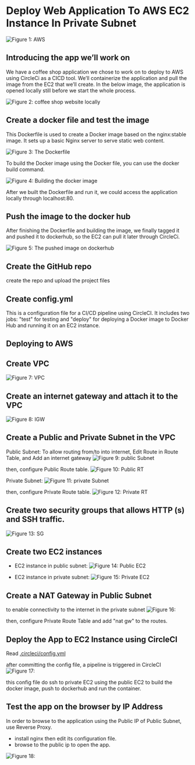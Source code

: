 # Deploy Web Application To AWS EC2 Instance In Private Subnet

![Figure 1: AWS ](https://github.com/aseelmalkawi/dockerized-coffee-shop/blob/main/doc%20imgs/image.png)

## Introducing the app we’ll work on 
We have a coffee shop application we chose to work on to deploy to AWS using CircleCi as a CICD tool. We’ll containerize the application and pull the image from the EC2 that we’ll create. 
In the below image, the application is opened locally still before we start the whole process. 

![Figure 2: coffee shop website locally](https://github.com/aseelmalkawi/dockerized-coffee-shop/blob/main/doc%20imgs/msedge_1inVKD2FgN.jpg)

## Create a docker file and test the image 
This Dockerfile is used to create a Docker image based on the nginx:stable image. It sets up a basic Nginx server to serve static web content. 

![Figure 3: The Dockerfile ](https://github.com/aseelmalkawi/dockerized-coffee-shop/blob/main/doc%20imgs/dockerfile.png)

To build the Docker image using the Docker file, you can use the docker build command. 

![Figure 4: Building the docker image ](https://github.com/aseelmalkawi/dockerized-coffee-shop/blob/main/doc%20imgs/powershell_WIOzNVz4vb.png)

After we built the Dockerfile and run it, we could access the application locally through localhost:80. 

## Push the image to the docker hub 
After finishing the Dockerfile and building the image, we finally tagged it and pushed it to dockerhub, so the EC2 can pull it later through CircleCi. 

![Figure 5: The pushed image on dockerhub ](https://github.com/aseelmalkawi/dockerized-coffee-shop/blob/main/doc%20imgs/dockerhub.PNG)

## Create the GitHub repo 
create the repo and upload the project files  

## Create config.yml 
This is a configuration file for a CI/CD pipeline using CircleCI. It includes two jobs: "test" for testing and "deploy" for deploying a Docker image to  Docker Hub and running it on an EC2 instance. 

## Deploying to AWS
## Create VPC 
![Figure 7: VPC](https://github.com/aseelmalkawi/dockerized-coffee-shop/blob/main/doc%20imgs/Screenshot%20(20).png)

## Create an internet gateway and attach it to the VPC 
![Figure 8: IGW](https://github.com/aseelmalkawi/dockerized-coffee-shop/blob/main/doc%20imgs/ig.png)


## Create a Public and Private Subnet in the VPC
Public Subnet:
To allow routing from/to into internet, Edit Route in Route Table, and Add an internet gateway 
![Figure 9: public Subnet](https://github.com/aseelmalkawi/dockerized-coffee-shop/blob/main/doc%20imgs/public%20sub.png)

then, configure Public Route table.
![Figure 10: Public RT](https://github.com/aseelmalkawi/dockerized-coffee-shop/blob/main/doc%20imgs/public%20rt.png)

Private Subnet:
![Figure 11: private Subnet](https://github.com/aseelmalkawi/dockerized-coffee-shop/blob/main/doc%20imgs/private%20sub.png)

then, configure Private Route table.
![Figure 12: Private RT](https://github.com/aseelmalkawi/dockerized-coffee-shop/blob/main/doc%20imgs/private%20rt.png)

## Create two security groups that allows HTTP (s) and SSH traffic. 
![Figure 13: SG](https://github.com/aseelmalkawi/dockerized-coffee-shop/blob/main/doc%20imgs/sg.png)

## Create two EC2 instances
- EC2 instance in public subnet:
![Figure 14: Public EC2](https://github.com/aseelmalkawi/dockerized-coffee-shop/blob/main/doc%20imgs/public-ec2.PNG)

- EC2 instance in private subnet:
![Figure 15: Private EC2](https://github.com/aseelmalkawi/dockerized-coffee-shop/blob/main/doc%20imgs/private-ec2.PNG)

## Create a NAT Gateway in Public Subnet
to enable connectivity to the internet in the private subnet
![Figure 16:](https://github.com/aseelmalkawi/dockerized-coffee-shop/blob/main/doc%20imgs/nat.png)

then, configure Private Route Table and add "nat gw" to the routes.

## Deploy the App to EC2 Instance using CircleCI
Read  [.circleci/config.yml](https://github.com/aseelmalkawi/dockerized-coffee-shop/blob/main/.circleci/config.yml)

after committing the config file, a pipeline is triggered in CircleCI
![Figure 17:](https://github.com/aseelmalkawi/dockerized-coffee-shop/blob/main/doc%20imgs/success.PNG)

this config file do ssh to private EC2 using the public EC2 to build the docker image, push to dockerhub and run the container.

## Test the app on the browser by IP Address 
In order to browse to the application using the Public IP of Public Subnet, use Reverse Proxy.
- install nginx then edit its configuration file.
- browse to the public ip to open the app.

![Figure 18:](https://github.com/aseelmalkawi/dockerized-coffee-shop/blob/main/doc%20imgs/3.PNG)
